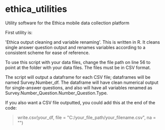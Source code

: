 # ethica_utilities
Utility software for the Ethica mobile data collection platform

First utility is:

'Ethica output cleaning and variable renaming'. 
This is written in R. It cleans single answer question output and renames variables according to a consistent scheme for ease of reference.

To use this script with your data files, change the file path on line 56 to point at the folder with your data files. The files must be in CSV format.

The script will output a dataframe for each CSV file; dataframes will be named Survey.Number_df. The dataframe will have clean numerical output for single-answer questions, and also will have all variables renamed as Survey.Number_Question.Number_Question.Type.

If you also want a CSV file outputted, you could add this at the end of the code: 

> write.csv(your_df, file = "C:/your_file_path/your_filename.csv", na = "")
